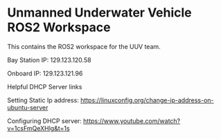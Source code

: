 # Unmanned Underwater Vehicle ROS2 Workspace
This contains the ROS2 workspace for the UUV team.

Bay Station IP: 129.123.120.58

Onboard IP: 129.123.121.96


Helpful DHCP Server links

Setting Static Ip address:
https://linuxconfig.org/change-ip-address-on-ubuntu-server

Configuring DHCP server:
https://www.youtube.com/watch?v=1csFmQeXHlg&t=1s
